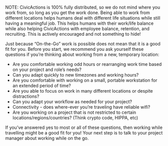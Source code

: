 NOTE: CivicActions is 100% fully distributed, so we do not mind where you work from, so long as you get the work done. Being able to work from different locations helps humans deal with different life situations while still having a meaningful job. This helps humans with their work/life balance while also helping CivicActions with employee balance, retention, and recruiting. This is actively encouraged and not something to hide!

Just because “On-the-Go” work is possible does not mean that it is a good fit for you. Before you start, we recommend you ask yourself these questions if you’re thinking about working from a new, temporary location:  

* Are you comfortable working odd hours or rearranging work time based on your project and role’s needs?
* Can you adapt quickly to new timezones and working hours?  
* Are you comfortable with working on a small, portable workstation for an extended period of time?
* Are you able to focus on work in many different locations or despite distractions?
* Can you adapt your workflow as needed for your project?  
* Connectivity - does where-ever you’re traveling have reliable wifi?
* Are you working on a project that is not restricted to certain locations/regions/countries? (Think crypto code, HIPPA, etc)

If you’ve answered yes to most or all of these questions, then working while travelling might be a good fit for you! Your next step is to talk to your project manager about working while on the go.  
